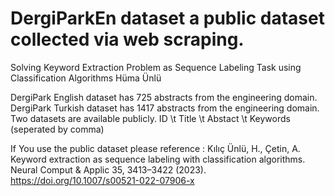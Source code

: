 # DergiParkEn dataset a public dataset collected via web scraping.

Solving Keyword Extraction Problem as Sequence Labeling Task using Classification Algorithms
Hüma Ünlü 

DergiPark English dataset has 725 abstracts from the engineering domain.
DergiPark Turkish dataset has 1417 abstracts from the engineering domain. 
Two datasets are available publicly.
ID \t Title \t Abstact \t Keywords (seperated by comma)

If You use the public dataset please reference :
Kılıç Ünlü, H., Çetin, A. Keyword extraction as sequence labeling with classification algorithms. Neural Comput & Applic 35, 3413–3422 (2023). https://doi.org/10.1007/s00521-022-07906-x
